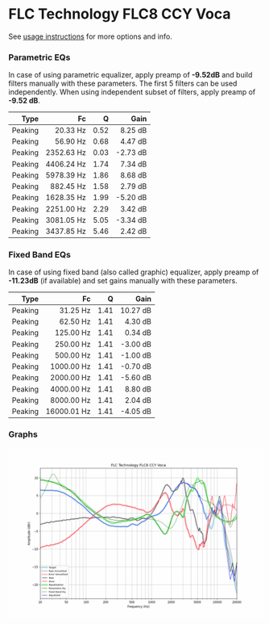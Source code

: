 # FLC Technology FLC8 CCY Voca
See [usage instructions](https://github.com/jaakkopasanen/AutoEq#usage) for more options and info.

### Parametric EQs
In case of using parametric equalizer, apply preamp of **-9.52dB** and build filters manually
with these parameters. The first 5 filters can be used independently.
When using independent subset of filters, apply preamp of **-9.52 dB**.

| Type    | Fc         |    Q | Gain     |
|--------:|-----------:|-----:|---------:|
| Peaking | 20.33 Hz   | 0.52 | 8.25 dB  |
| Peaking | 56.90 Hz   | 0.68 | 4.47 dB  |
| Peaking | 2352.63 Hz | 0.03 | -2.73 dB |
| Peaking | 4406.24 Hz | 1.74 | 7.34 dB  |
| Peaking | 5978.39 Hz | 1.86 | 8.68 dB  |
| Peaking | 882.45 Hz  | 1.58 | 2.79 dB  |
| Peaking | 1628.35 Hz | 1.99 | -5.20 dB |
| Peaking | 2251.00 Hz | 2.29 | 3.42 dB  |
| Peaking | 3081.05 Hz | 5.05 | -3.34 dB |
| Peaking | 3437.85 Hz | 5.46 | 2.42 dB  |

### Fixed Band EQs
In case of using fixed band (also called graphic) equalizer, apply preamp of **-11.23dB**
(if available) and set gains manually with these parameters.

| Type    | Fc          |    Q | Gain     |
|--------:|------------:|-----:|---------:|
| Peaking | 31.25 Hz    | 1.41 | 10.27 dB |
| Peaking | 62.50 Hz    | 1.41 | 4.30 dB  |
| Peaking | 125.00 Hz   | 1.41 | 0.34 dB  |
| Peaking | 250.00 Hz   | 1.41 | -3.00 dB |
| Peaking | 500.00 Hz   | 1.41 | -1.00 dB |
| Peaking | 1000.00 Hz  | 1.41 | -0.70 dB |
| Peaking | 2000.00 Hz  | 1.41 | -5.60 dB |
| Peaking | 4000.00 Hz  | 1.41 | 8.80 dB  |
| Peaking | 8000.00 Hz  | 1.41 | 2.04 dB  |
| Peaking | 16000.01 Hz | 1.41 | -4.05 dB |

### Graphs
![](./FLC%20Technology%20FLC8%20CCY%20Voca.png)